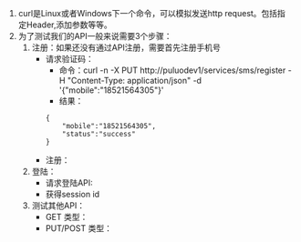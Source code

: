 1. curl是Linux或者Windows下一个命令，可以模拟发送http request。包括指定Header,添加参数等等。
2. 为了测试我们的API一般来说需要3个步骤：
    1. 注册：如果还没有通过API注册，需要首先注册手机号
        *   请求验证码：
            *   命令：curl -n -X PUT http://puluodev1/services/sms/register -H "Content-Type: application/json" -d '{"mobile":"18521564305"}'
            *   结果：
            ```
            {
                "mobile":"18521564305",
                "status":"success"
            }
            ```
        *   注册：
    2. 登陆：
        *   请求登陆API:
        *   获得session id
    3. 测试其他API：
        *   GET 类型：
        *   PUT/POST 类型：